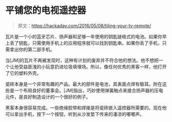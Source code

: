 # 平铺您的电视遥控器

> 原文：<https://hackaday.com/2016/05/08/tiling-your-tv-remote/>

瓦片是一个小的蓝牙芯片、扬声器和足够一年使用的钥匙链格式的电池。如果你早上丢了钥匙，只需使用手机上的应用程序就可以找到钥匙串。如果你丢了手机，只需拿出你的第二部手机。

当[JM]的瓦片不再被发现时，这种有计划的废弃并不符合他的想法。他不想把一个让他受益匪浅的小玩意扔进垃圾填埋场。所以，像任何优秀的黑客一样，他打开了它的塑料外壳。

瓷砖本身是一个非常有趣的产品。最大的部件是电池，其表面点焊有极耳。附在这些是一个布局良好的董事会。[JM]指出，巧妙使用弹簧触点来接合扬声器的压电元件，是良好制造设计的一个很好的例子。

黑客本身很容易完成。一些绝缘胶带和焊接是将瓷砖嵌入遥控器所需要的。现在他可以拿出手机，按下一个按钮，听到从沙发垫下传来的凄凉的嘟嘟声。